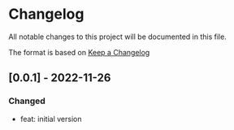 # Changelog
All notable changes to this project will be documented in this file.

The format is based on [Keep a Changelog](https://keepachangelog.com/en/1.0.0/)


## [0.0.1] - 2022-11-26
### Changed
- feat: initial version
